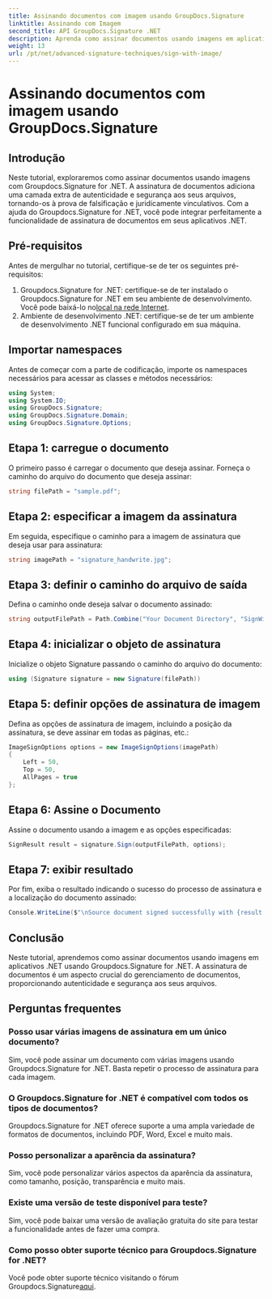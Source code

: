 ```yaml
---
title: Assinando documentos com imagem usando GroupDocs.Signature
linktitle: Assinando com Imagem
second_title: API GroupDocs.Signature .NET
description: Aprenda como assinar documentos usando imagens em aplicativos .NET com Groupdocs.Signature for .NET. Aumente a segurança e a autenticidade dos documentos sem esforço.
weight: 13
url: /pt/net/advanced-signature-techniques/sign-with-image/
---
```


# Assinando documentos com imagem usando GroupDocs.Signature

## Introdução
Neste tutorial, exploraremos como assinar documentos usando imagens com Groupdocs.Signature for .NET. A assinatura de documentos adiciona uma camada extra de autenticidade e segurança aos seus arquivos, tornando-os à prova de falsificação e juridicamente vinculativos. Com a ajuda do Groupdocs.Signature for .NET, você pode integrar perfeitamente a funcionalidade de assinatura de documentos em seus aplicativos .NET.
## Pré-requisitos
Antes de mergulhar no tutorial, certifique-se de ter os seguintes pré-requisitos:
1.  Groupdocs.Signature for .NET: certifique-se de ter instalado o Groupdocs.Signature for .NET em seu ambiente de desenvolvimento. Você pode baixá-lo no[local na rede Internet](https://releases.groupdocs.com/signature/net/).
2. Ambiente de desenvolvimento .NET: certifique-se de ter um ambiente de desenvolvimento .NET funcional configurado em sua máquina.

## Importar namespaces
Antes de começar com a parte de codificação, importe os namespaces necessários para acessar as classes e métodos necessários:
```csharp
using System;
using System.IO;
using GroupDocs.Signature;
using GroupDocs.Signature.Domain;
using GroupDocs.Signature.Options;
```
## Etapa 1: carregue o documento
O primeiro passo é carregar o documento que deseja assinar. Forneça o caminho do arquivo do documento que deseja assinar:
```csharp
string filePath = "sample.pdf";
```
## Etapa 2: especificar a imagem da assinatura
Em seguida, especifique o caminho para a imagem de assinatura que deseja usar para assinatura:
```csharp
string imagePath = "signature_handwrite.jpg";
```
## Etapa 3: definir o caminho do arquivo de saída
Defina o caminho onde deseja salvar o documento assinado:
```csharp
string outputFilePath = Path.Combine("Your Document Directory", "SignWithImage", fileName);
```
## Etapa 4: inicializar o objeto de assinatura
Inicialize o objeto Signature passando o caminho do arquivo do documento:
```csharp
using (Signature signature = new Signature(filePath))
```
## Etapa 5: definir opções de assinatura de imagem
Defina as opções de assinatura de imagem, incluindo a posição da assinatura, se deve assinar em todas as páginas, etc.:
```csharp
ImageSignOptions options = new ImageSignOptions(imagePath)
{
    Left = 50,
    Top = 50,
    AllPages = true
};
```
## Etapa 6: Assine o Documento
Assine o documento usando a imagem e as opções especificadas:
```csharp
SignResult result = signature.Sign(outputFilePath, options);
```
## Etapa 7: exibir resultado
Por fim, exiba o resultado indicando o sucesso do processo de assinatura e a localização do documento assinado:
```csharp
Console.WriteLine($"\nSource document signed successfully with {result.Succeeded.Count} signature(s).\nFile saved at {outputFilePath}.");
```

## Conclusão
Neste tutorial, aprendemos como assinar documentos usando imagens em aplicativos .NET usando Groupdocs.Signature for .NET. A assinatura de documentos é um aspecto crucial do gerenciamento de documentos, proporcionando autenticidade e segurança aos seus arquivos.
## Perguntas frequentes
### Posso usar várias imagens de assinatura em um único documento?
Sim, você pode assinar um documento com várias imagens usando Groupdocs.Signature for .NET. Basta repetir o processo de assinatura para cada imagem.
### O Groupdocs.Signature for .NET é compatível com todos os tipos de documentos?
Groupdocs.Signature for .NET oferece suporte a uma ampla variedade de formatos de documentos, incluindo PDF, Word, Excel e muito mais.
### Posso personalizar a aparência da assinatura?
Sim, você pode personalizar vários aspectos da aparência da assinatura, como tamanho, posição, transparência e muito mais.
### Existe uma versão de teste disponível para teste?
Sim, você pode baixar uma versão de avaliação gratuita do site para testar a funcionalidade antes de fazer uma compra.
### Como posso obter suporte técnico para Groupdocs.Signature for .NET?
 Você pode obter suporte técnico visitando o fórum Groupdocs.Signature[aqui](https://forum.groupdocs.com/c/signature/13).